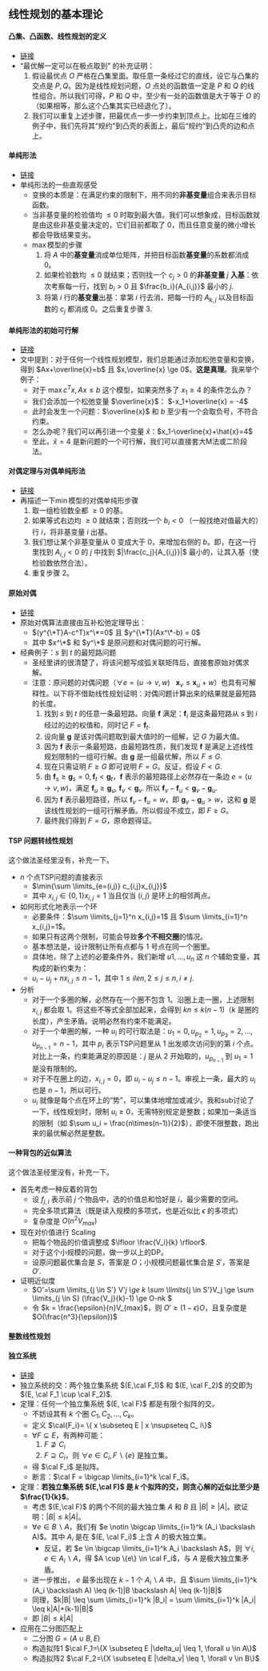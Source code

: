 ## 线性规划的基本理论

#### 凸集、凸函数、线性规划的定义

+ [链接](https://www.cnblogs.com/tsreaper/p/aop1.html)
+  “最优解一定可以在极点取到” 的补充证明：
	1. 假设最优点 $O$ 严格在凸集里面。取任意一条经过它的直线，设它与凸集的交点是 $P,Q$。因为是线性规划问题，$O$ 点处的函数值一定是 $P$ 和 $Q$ 的线性组合。所以我们可得，$P$ 和 $Q$ 中，至少有一处的函数值是大于等于 $O$ 的（如果相等，那么这个凸集其实已经退化了）。
	2. 我们可以重复上述步骤，把最优点一步一步约束到顶点上。比如在三维的例子中，我们先将其“规约”到凸壳的表面上，最后“规约”到凸壳的边和点上。

#### 单纯形法

+ [链接](https://www.cnblogs.com/tsreaper/p/aop2.html)
+ 单纯形法的一些直观感受
	- 变换的本质是：在满足约束的限制下，用不同的**非基变量**组合来表示目标函数。
	- 当非基变量的检验值均 $\le 0$ 时取到最大值。我们可以想象成，目标函数就是由这些非基变量决定的，它们目前都取了 $0$，而且任意变量的微小增长都会导致结果变劣。
	- $\max$模型的步骤
		1. 将 $A$ 中的**基变量**消成单位矩阵，并把目标函数**基变量**的系数都消成 $0$。
		2. 如果检验数均 $\le 0$ 就结束；否则找一个 $c_j>0$ 的**非基变量** $j$ **入基**：依次考察每一行，找到 $b_i > 0$ 且 $\frac{b_i}{A_{i,j}}$ 最小的 $j$.
		3. 将第 $i$ 行的**基变量**出基：拿第 $i$ 行去消，把每一行的 $A_{k,j}$ 以及目标函数的 $c_j$ 都消成 $0$。之后重复步骤 $3$.

#### 单纯形法的初始可行解

+ [链接](https://www.cnblogs.com/tsreaper/p/aop3.html)
+ 文中提到：对于任何一个线性规划模型，我们总能通过添加松弛变量和变换，得到 $Ax+\overline{x}=b$ 且 $x,\overline{x} \ge 0$。**这是真理**。我来举个例子：
	- 对于 $\max c^Tx,Ax \le b$ 这个模型，如果突然多了 $x_1 \ge 4$ 的条件怎么办？
	- 我们会添加一个松弛变量 $\overline{x}$： $-x_1+\overline{x} = -4$
	- 此时会发生一个问题：$\overline{x}$ 和 $b$ 至少有一个会取负号，不符合约束。
	- 怎么办呢？我们可以再引进一个变量 $\hat{x}$：$x_1-\overline{x}+\hat{x}=4$
	- 至此，$\hat{x}=4$ 是新问题的一个可行解，我们可以直接套大M法或二阶段法。

#### 对偶定理与对偶单纯形法

+ [链接](https://www.cnblogs.com/tsreaper/p/aop4.html)
+ 再描述一下$\min$模型的对偶单纯形步骤
	1. 取一组检验数全都 $\ge 0$ 的基。
	2. 如果等式右边均 $\ge 0$ 就结束；否则找一个 $b_i < 0$ （一般找绝对值最大的）行 $i$，将非基变量 $i$ 出基。
	3. 我们想让某个非基变量从 $0$ 变成大于 $0$，来增加右侧的 $b$。即，在这一行里找到 $A_{i,j}< 0$ 的 $j$ 中找到 $|\frac{c_j}{A_{i,j}}|$ 最小的，让其入基（使检验数依然合法）。
	4. 重复步骤 $2$。

#### 原始对偶

+ [链接](https://www.cnblogs.com/tsreaper/p/aop5.html)
+ 原始对偶算法直接由互补松弛定理导出：
	- $(y^{\*T}A-c^T)x^\*=0$ 且 $y^{\*T}(Ax^\*-b) = 0$
	- 其中 $x^\*$ 和 $y^\*$ 是原问题和对偶问题的可行解。
+ 经典例子：$s$ 到 $t$ 的最短路问题
	- 圣经里讲的很清楚了，将该问题写成弧关联矩阵后，直接套原始对偶求解。
	- 注意：原问题的对偶问题（$\forall e=(u \rightarrow v,w) ~~~ \pmb{x}_v  \le \pmb{x}_u + w$）也具有可解释性。以下将不借助线性规划证明：对偶问题计算出来的结果就是最短路的长度。
		1. 找到 $s$ 到 $t$ 的任意一条最短路。向量 $\pmb{f}$ 满足：$\pmb{f}_i$ 是这条最短路从 $s$ 到 $i$ 经过的边的权值和，同时记 $F=\pmb{f}_t$.
		2. 设向量 $\pmb{g}$ 是该对偶问题取到最大值时的一组解，记 $G$ 为最大值。
		3. 因为 $\pmb{f}$ 表示一条最短路，由最短路性质，我们发现 $\pmb{f}$ 是满足上述线性规划限制的一组可行解。由 $\pmb{g}$ 是一组最优解，所以 $F \le G$.
		4. 现在只需证明 $F \ge G$ 即可说明 $F=G$。反证，假设 $F < G$.
		5. 由 $\pmb{f}_s \ge \pmb{g}_s=0,\pmb{f}_t < \pmb{g}_t$，$\pmb{f}$ 表示的最短路径上必然存在一条边 $e=(u \rightarrow v,w)$，满足 $\pmb{f}_u \ge \pmb{g}_u,~\pmb{f}_v < \pmb{g}_v$. 所以 $\pmb{f}_v-\pmb{f}_u < \pmb{g}_v - \pmb{g}_u$.
		6. 因为 $\pmb{f}$ 表示最短路径，所以 $\pmb{f}_v-\pmb{f}_u=w$，即 $\pmb{g}_v-\pmb{g}_u>w$，这和 $\pmb{g}$ 是该线性规划的一组可行解矛盾。所以假设不成立，即 $F \ge G$。
		7. 最终我们得到 $F=G$，原命题得证。

#### TSP 问题转线性规划

这个做法圣经里没有，补充一下。

+ $n$ 个点TSP问题的直接表示
	- $\min{\sum \limits_{e=(i,j)} c_{i,j}x_{i,j}}$
	- 其中 $x_{i,j} \in \{0,1\}$$x_{i,j}=1$ 当且仅当 $(i,j)$ 是环上的相邻两点。
+ 如何形式化地表示一个环
	- 必要条件：$\sum \limits_{j=1}^n x_{i,j}=1$ 且 $\sum \limits_{i=1}^n x_{i,j}=1$。
	- 如果只有这两个限制，可能会导致**多个不相交圈**的情况。
	- 基本想法是，设计限制让所有点都与 $1$ 号点在同一个圈里。
	- 具体地，除了上述的必要条件外，我们新增 $u1,\dots,u_n$ 这 $n$ 个辅助变量，其构成的新约束为：
	- $u_i - u_j + n x_{i,j} \le n-1$，其中 $1 \le i le n, 2 \le j \le n, i \ne j$.
+ 分析
	- 对于一个多圈的解，必然存在一个圈不包含 $1$。沿圈上走一圈，上述限制 $x_{i,j}$ 都会取 $1$。将这些不等式全部加起来，会得到 $kn \le k(n-1)$（$k$ 是圈的长度），产生矛盾。说明必然有约束不能满足。
	- 对于一个单圈的解，一种 $u_i$ 的可行取法是：$u_1=0,u_{p_2}=1,u_{p_3}=2,\dots,u_{p_{n-1}}=n-1$，其中 $p_i$ 表示TSP问题里从 $1$ 出发顺次访问到的第 $i$ 个点。对比上一条，约束能满足的原因是：$j$ 是从 $2$ 开始取的，$u_{p_{n-1}}$ 到 $u_1=1$ 是没有限制的。
	- 对于不在圈上的边，$x_{i,j}=0$，即 $u_i-u_j \le n-1$。审视上一条，最大的 $u_i$ 也是 $n-1$，所以可行。
	- $u_i$ 就像是每个点在环上的“势”，可以集体地增加或减少。我和sub讨论了一下，线性规划时，限制 $u_i \ge 0$，无需特别规定是整数；如果加一条适当的限制（如 $\sum u_i = \frac{n\times(n-1)}{2}$），即使不限整数，跑出来的最优解必然是整数。

#### 一种背包的近似算法

这个做法圣经里没有，补充一下。

+ 首先考虑一种反着的背包
	- 设 $f_{j,i}$ 表示前 $j$ 个物品中，选的价值总和恰好是 $i$，最少需要的空间。
	- 完全多项式算法（既是读入规模的多项式，也是近似比 $\epsilon$ 的多项式）
	- 复杂度是 $O(n^2V_{max})$
+ 现在对价值进行 Scaling
	- 把每个物品的价值调整成 $\lfloor \frac{V_i}{k} \rfloor$.
	- 对于这个小规模的问题，做一步以上的DP。
	- 设原问题最优集合是 $S$，答案是 $O$；小规模问题最优集合是 $S'$，答案是 $O'$.
+ 证明近似度
	- $O'=\sum \limits_{j \in S'} V'_j \ge k \sum \limits_{j \in S'}V_j \ge \sum \limits_{j \in S} (\frac{V_j}{k}-1) \ge O-nk $
	- 令 $k = \frac{\epsilon}{n}V_{max}$，则 $O' \ge (1-\epsilon) O$，且复杂度是 $O(\frac{n^3}{\epsilon})$

#### 整数线性规划

#### 独立系统

+ [链接](https://www.cnblogs.com/tsreaper/p/aop7.html)
+ 独立系统的交：两个独立集系统 $(E,\cal F_1)$ 和 $(E, \cal F_2)$ 的交即为 $(E, \cal F_1 \cup \cal F_2)$.
+ 定理：任何一个独立集系统 $(E, \cal F)$ 都是有限个拟阵的交。
	- 不妨设其有 $k$ 个圈 $C_1, C_2, \dots, C_k$。
	- 定义 $\cal{F_i}= \{ x \subseteq E | x \nsupseteq C_ i\}$
	- $\forall F \subseteq E$，有两种可能：
		1. $F \nsupseteq C_i$
		2. $F \supseteq C_i$，则 $\forall e \in C_i, F \backslash \{e\}$ 是独立集。
	- 得 $\cal F_i$ 是拟阵。
	- 断言：$\cal F = \bigcap \limits_{i=1}^k \cal F_i$。
+ 定理：**若独立集系统 $(E,\cal F)$ 是 $k$ 个拟阵的交，则贪心解的近似比至少是 $\frac{1}{k}$**。
	- 考虑 $(E,\cal F)$ 的两个不同的最大独立集 $A$ 和 $B$ 且 $|B| \geq |A|$。欲证明：$|B| \leq k|A|$。
	- $\forall e \in B \backslash A$，我们有 $e \notin \bigcap \limits_{i=1}^k (A_i \backslash A)$。其中 $A_i$ 是在 $(E, \cal F_i)$ 上含 $A$ 的极大独立集。
		+ 反证，若 $e \in \bigcap \limits_{i=1}^k A_i \backslash A$，则 $\forall i, e \in A_i \backslash A$，得 $A \cup \{e\} \in \cal F_i$，与 $A$ 是极大独立集矛盾。
	- 进一步推出， $e$ 最多出现在 $k-1$ 个 $A_i \backslash A$ 中，且 $\sum \limits_{i=1}^k (A_i \backslash A) \leq (k-1)|B \backslash A| \leq (k-1)|B|$
	- 同理，$k|B| \leq \sum \limits_{i=1}^k |B_i| = \sum \limits_{i=1}^k |A_i| \leq k|A|+(k-1)|B|$
	- 即 $|B| \leq k|A|$
+ 应用在二分图匹配上
	- 二分图 $G=(A \cup B,E)$
	- 构造拟阵1 $\cal F_1=\{X \subseteq E |\delta_u| \leq 1, \forall u \in A\}$
	- 构造拟阵2 $\cal F_2=\{X \subseteq E |\delta_v| \leq 1, \forall v \in B\}$
